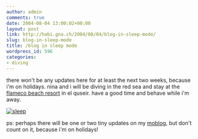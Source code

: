 ```yaml
---
author: admin
comments: true
date: 2004-08-04 13:00:02+00:00
layout: post
link: http://habi.gna.ch/2004/08/04/blog-in-sleep-mode/
slug: blog-in-sleep-mode
title: /blog in sleep mode
wordpress_id: 596
categories:
- diving
---
```


there won't be any updates here for at least the next two weeks, because i'm on holidays.
nina and i will be diving in the red sea and stay at the [flameco beach resort](http://www.flamencohotels.com/quseir/index.html) in el quseir.
have a good time and behave while i'm away.


[![sleep](http://habi.gna.ch/blog/images/sleep-tm.jpg)](../blog/images/MOV01368.MPG)


ps: perhaps there will be one or two tiny updates on my [moblog](http://moblog.co.uk/blogs.php?show=835), but don't count on it, because i'm on holidays!
